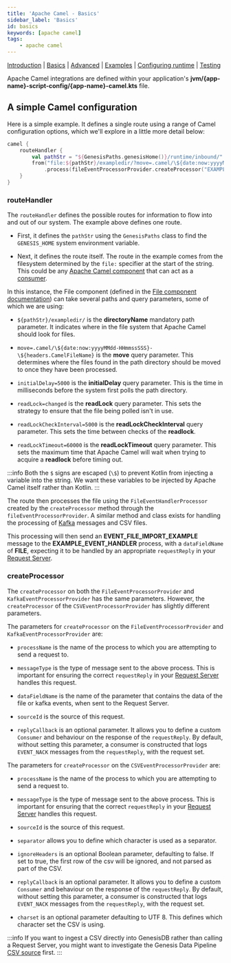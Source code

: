 ```yaml
---
title: 'Apache Camel - Basics'
sidebar_label: 'Basics'
id: basics
keywords: [apache camel]
tags:
    - apache camel
---
```


[Introduction](/server-modules/integration/apache-camel/introduction/)  | [Basics](/server-modules/integration/apache-camel/basics) | [Advanced](/server-modules/integration/apache-camel/advanced) | [Examples](/server-modules/integration/apache-camel/examples) | [Configuring runtime](/server-modules/integration/apache-camel/configuring-runtime) | [Testing](/server-modules/integration/apache-camel/testing)

Apache Camel integrations are defined within your application's **jvm/{app-name}-script-config/{app-name}-camel.kts** file.

## A simple Camel configuration

Here is a simple example. It defines a single route using a range of Camel configuration options, which we'll explore in a little more detail below:
```kotlin
camel {
    routeHandler {
        val pathStr = "${GenesisPaths.genesisHome()}/runtime/inbound/"
        from("file:${pathStr}/exampledir/?move=.camel/\${date:now:yyyyMMdd-HHmmssSSS}-\${headers.CamelFileName}&initialDelay=5000&readLock=changed&readLockCheckInterval=5000&readLockTimeout=60000")
            .process(fileEventProcessorProvider.createProcessor("EXAMPLE_EVENT_HANDLER", "EVENT_FILE_IMPORT_EXAMPLE", "FILE", "SOURCE_NAME"))
    }
}
```

### routeHandler
The `routeHandler` defines the possible routes for information to flow into and out of our system.  The example above defines one route.

- First, it defines the `pathStr` using the `GenesisPaths` class to find the `GENESIS_HOME` system environment variable.

- Next, it defines the route itself. The route in the example comes from the filesystem determined by the `file:` specifier at the start of the string. This could be any [Apache Camel component](https://camel.apache.org/components/3.16.x/index.html) that can act as a [consumer](https://camel.apache.org/manual/camelcontext.html#_consumer).

In this instance, the File component (defined in the [File component documentation](https://camel.apache.org/components/3.16.x/file-component.html)) can take several paths and query parameters, some of which we are using:

* `${pathStr}/exampledir/` is the **directoryName** mandatory path parameter. It indicates where in the file system that Apache Camel should look for files.

* `move=.camel/\${date:now:yyyyMMdd-HHmmssSSS}-\${headers.CamelFileName}` is the **move** query parameter. This determines where the files found in the path directory should be moved to once they have been processed.

* `initialDelay=5000` is the **initialDelay** query parameter. This is the time in milliseconds before the system first polls the path directory.

* `readLock=changed` is the **readLock** query parameter. This sets the strategy to ensure that the file being polled isn't in use.

* `readLockCheckInterval=5000` is the **readLockCheckInterval** query parameter. This sets the time between checks of the **readlock**.

* `readLockTimeout=60000` is the **readLockTimeout** query parameter. This sets the maximum time that Apache Camel will wait when trying to acquire a **readlock** before timing out.

:::info
Both the `$` signs are escaped (`\$`) to prevent Kotlin from injecting a variable into the string. We want these variables to be injected by Apache Camel itself rather than Kotlin.
:::

The route then processes the file using the `FileEventHandlerProcessor` created by the `createProcessor` method through the `fileEventProcessorProvider`. A similar method and class exists for handling the processing of [Kafka](https://kafka.apache.org/) messages and CSV files.

This processing will then send an **EVENT_FILE_IMPORT_EXAMPLE** message to the **EXAMPLE_EVENT_HANDLER** process, with a `dataFieldName` of **FILE**, expecting it to be handled by an appropriate `requestReply` in your [Request Server](/server-modules/request-server/basics/).

### createProcessor
The `createProcessor` on both the `FileEventProcessorProvider` and `KafkaEventProcessorProvider` has the same parameters. However, the `createProcessor` of the `CSVEventProcessorProvider` has slightly different parameters.

The parameters for `createProcessor` on the `FileEventProcessorProvider` and `KafkaEventProcessorProvider` are:

* `processName` is the name of the process to which you are attempting to send a request to.

* `messageType` is the type of message sent to the above process. This is important for ensuring the correct `requestReply` in your [Request Server](/server-modules/request-server/basics/) handles this request.

* `dataFieldName` is the name of the parameter that contains the data of the file or kafka events, when sent to the Request Server.

* `sourceId` is the source of this request.

* `replyCallback` is an optional parameter. It allows you to define a custom `Consumer` and behaviour on the response of the `requestReply`. By default, without setting this parameter, a consumer is constructed that logs `EVENT_NACK` messages from the `requestReply`, with the request set.

The parameters for `createProcessor` on the `CSVEventProcessorProvider` are:

* `processName` is the name of the process to which you are attempting to send a request to.

* `messageType` is the type of message sent to the above process. This is important for ensuring that the correct `requestReply`  in your [Request Server](/server-modules/request-server/basics/) handles this request.

* `sourceId` is the source of this request.

* `separator` allows you to define which character is used as a separator.

* `ignoreHeaders` is an optional Boolean parameter, defaulting to false. If set to true, the first row of the csv will be ignored, and not parsed as part of the CSV.

* `replyCallback` is an optional parameter. It allows you to define a custom `Consumer` and behaviour on the response of the `requestReply`. By default, without setting this parameter, a consumer is constructed that logs `EVENT_NACK` messages from the `requestReply`, with the request set.

* `charset` is an optional parameter defaulting to UTF 8. This defines which character set the CSV is using.

:::info
If you want to ingest a CSV directly into GenesisDB rather than calling a Request Server, you might want to investigate the Genesis Data Pipeline [CSV source](/server-modules/integration/data-pipeline/basics/#csv) first.
:::
